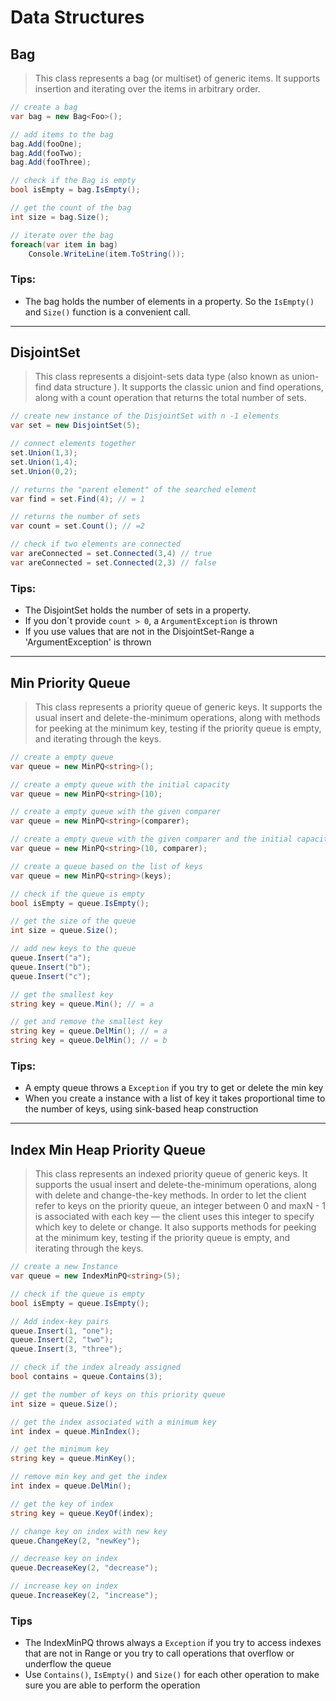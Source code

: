 # Data Structures

## Bag

> This class represents a bag (or multiset) of generic items. It supports insertion and iterating over the items in arbitrary order.

```csharp
// create a bag
var bag = new Bag<Foo>();

// add items to the bag
bag.Add(fooOne);
bag.Add(fooTwo);
bag.Add(fooThree);

// check if the Bag is empty
bool isEmpty = bag.IsEmpty();

// get the count of the bag
int size = bag.Size();

// iterate over the bag
foreach(var item in bag)
    Console.WriteLine(item.ToString());
```

### Tips:
* The bag holds the number of elements in a property. So the `IsEmpty()` and `Size()` function is a convenient call.

---

## DisjointSet

> This class represents a disjoint-sets data type (also known as union-find data structure ). It supports the classic union and find operations, along with a count operation that returns the total number of sets.

```csharp
// create new instance of the DisjointSet with n -1 elements
var set = new DisjointSet(5);

// connect elements together
set.Union(1,3);
set.Union(1,4);
set.Union(0,2);

// returns the "parent element" of the searched element
var find = set.Find(4); // = 1

// returns the number of sets
var count = set.Count(); // =2

// check if two elements are connected
var areConnected = set.Connected(3,4) // true
var areConnected = set.Connected(2,3) // false
```

### Tips:

* The DisjointSet holds the number of sets in a property.
* If you don´t provide `count > 0`, a `ArgumentException` is thrown
* If you use values that are not in the DisjointSet-Range a 'ArgumentException' is thrown

---

## Min Priority Queue

> This class represents a priority queue of generic keys.
It supports the usual insert and delete-the-minimum
operations, along with methods for peeking at the minimum key,
testing if the priority queue is empty, and iterating through
the keys.

```csharp
// create a empty queue
var queue = new MinPQ<string>();

// create a empty queue with the initial capacity
var queue = new MinPQ<string>(10);

// create a empty queue with the given comparer
var queue = new MinPQ<string>(comparer);

// create a empty queue with the given comparer and the initial capacity
var queue = new MinPQ<string>(10, comparer);

// create a queue based on the list of keys
var queue = new MinPQ<string>(keys);

// check if the queue is empty
bool isEmpty = queue.IsEmpty();

// get the size of the queue
int size = queue.Size();

// add new keys to the queue
queue.Insert("a");
queue.Insert("b");
queue.Insert("c");

// get the smallest key
string key = queue.Min(); // = a

// get and remove the smallest key
string key = queue.DelMin(); // = a
string key = queue.DelMin(); // = b
```

### Tips:
* A empty queue throws a `Exception` if you try to get or delete the min key
* When you create a instance with a list of key it takes proportional time to the number of keys, using sink-based heap construction

---

## Index Min Heap Priority Queue

> This class represents an indexed priority queue of generic keys.
It supports the usual insert and delete-the-minimum
operations, along with delete and change-the-key
methods. In order to let the client refer to keys on the priority queue,
an integer between 0 and maxN - 1
is associated with each key — the client uses this integer to specify
which key to delete or change.
It also supports methods for peeking at the minimum key,
testing if the priority queue is empty, and iterating through
the keys.

```csharp
// create a new Instance
var queue = new IndexMinPQ<string>(5);

// check if the queue is empty
bool isEmpty = queue.IsEmpty();

// Add index-key pairs
queue.Insert(1, "one");
queue.Insert(2, "two");
queue.Insert(3, "three");

// check if the index already assigned 
bool contains = queue.Contains(3);

// get the number of keys on this priority queue
int size = queue.Size();

// get the index associated with a minimum key
int index = queue.MinIndex();

// get the minimum key
string key = queue.MinKey();

// remove min key and get the index
int index = queue.DelMin();

// get the key of index
string key = queue.KeyOf(index);

// change key on index with new key
queue.ChangeKey(2, "newKey");

// decrease key on index
queue.DecreaseKey(2, "decrease");

// increase key on index
queue.IncreaseKey(2, "increase");
```

### Tips

* The IndexMinPQ throws always a `Exception` if you try to access indexes that are not in Range or you try to call operations that overflow or underflow the queue
* Use `Contains()`, `IsEmpty()` and `Size()` for each other operation to make sure you are able to perform the operation